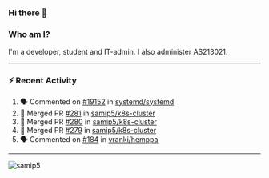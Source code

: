 ### Hi there 👋

### Who am I?
I'm a developer, student and IT-admin. I also administer AS213021.

---
### :zap: Recent Activity
<!--START_SECTION:activity-->
1. 🗣 Commented on [#19152](https://github.com/systemd/systemd/issues/19152) in [systemd/systemd](https://github.com/systemd/systemd)
2. 🎉 Merged PR [#281](https://github.com/samip5/k8s-cluster/pull/281) in [samip5/k8s-cluster](https://github.com/samip5/k8s-cluster)
3. 🎉 Merged PR [#280](https://github.com/samip5/k8s-cluster/pull/280) in [samip5/k8s-cluster](https://github.com/samip5/k8s-cluster)
4. 🎉 Merged PR [#279](https://github.com/samip5/k8s-cluster/pull/279) in [samip5/k8s-cluster](https://github.com/samip5/k8s-cluster)
5. 🗣 Commented on [#184](https://github.com/vranki/hemppa/issues/184) in [vranki/hemppa](https://github.com/vranki/hemppa)
<!--END_SECTION:activity-->
---

<img align="center" src="https://github-readme-stats.vercel.app/api?username=samip5&show_icons=true" alt="samip5" />
